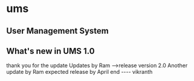 # ums
User Management System
---------------------------------
What's new in UMS 1.0
---------------------------------
thank you for the update
Updates by Ram
-->release version 2.0
Another update by Ram
expected release by April end ---- vikranth
